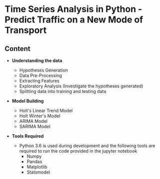 # Time Series Analysis in Python - Predict Traffic on a New Mode of Transport


## Content

- **Understanding the data**
  - Hypotheses Generation
  - Data Pre-Processing
  - Extracting Features
  - Exploratory Analysis (Investigate the hypotheses generated)
  - Splitting data into training and testing data
  
- **Model Building**
  - Holt's Linear Trend Model
  - Holt Winter's Model
  - ARIMA Model
  - SARIMA Model
  
- **Tools Required**
  - Python 3.6 is used during development and the following tools are required to run the code provided in the jupyter notebook
    - Numpy
    - Pandas
    - Matplotlib    
    - Statsmodel
  
 
